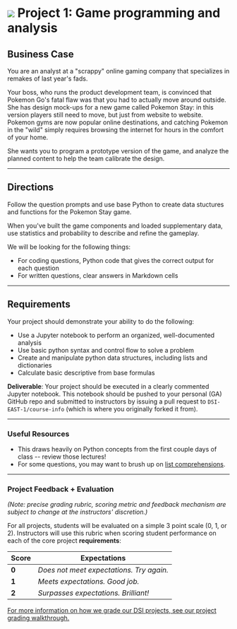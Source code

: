 # ![](https://ga-dash.s3.amazonaws.com/production/assets/logo-9f88ae6c9c3871690e33280fcf557f33.png) Project 1: Game programming and analysis

## Business Case

You are an analyst at a "scrappy" online gaming company that specializes in remakes of last year's fads.

Your boss, who runs the product development team, is convinced that Pokemon Go's fatal flaw was that you had to actually move around outside. She has design mock-ups for a new game called Pokemon Stay: in this version players still need to move, but just from website to website. Pokemon gyms are now popular online destinations, and catching Pokemon in the "wild" simply requires browsing the internet for hours in the comfort of your home.

She wants you to program a prototype version of the game, and analyze the planned content to help the team calibrate the design.

--- 

## Directions

Follow the question prompts and use base Python to create data stuctures and functions for the Pokemon Stay game.

When you've built the game components and loaded supplementary data, use statistics and probability to describe and refine the gameplay.

We will be looking for the following things:

- For coding questions, Python code that gives the correct output for each question
- For written questions, clear answers in Markdown cells

---

## Requirements

Your project should demonstrate your ability to do the following:

  - Use a Jupyter notebook to perform an organized, well-documented analysis
  - Use basic python syntax and control flow to solve a problem
  - Create and manipulate python data structures, including lists and dictionaries
  - Calculate basic descriptive from base formulas

**Deliverable**: Your project should be executed in a clearly commented Jupyter notebook.  This notebook should be pushed to your personal (GA) GitHub repo and submitted to instructors by issuing a pull request to `DSI-EAST-1/course-info` (which is where you originally forked it from).

---

### Useful Resources

- This draws heavily on Python concepts from the first couple days of class -- review those lectures!
- For some questions, you may want to brush up on [list comprehensions](http://treyhunner.com/2015/12/python-list-comprehensions-now-in-color/). 

---

### Project Feedback + Evaluation

_(Note: precise grading rubric, scoring metric and feedback mechanism are subject to change at the instructors' discretion.)_

For all projects, students will be evaluated on a simple 3 point scale (0, 1, or 2). Instructors will use this rubric when scoring student performance on each of the core project **requirements**:

   
Score | Expectations
----- | ------------
**0** | _Does not meet expectations. Try again._
**1** | _Meets expectations. Good job._
**2** | _Surpasses expectations. Brilliant!_



[For more information on how we grade our DSI projects, see our project grading walkthrough.](./grading.md)
